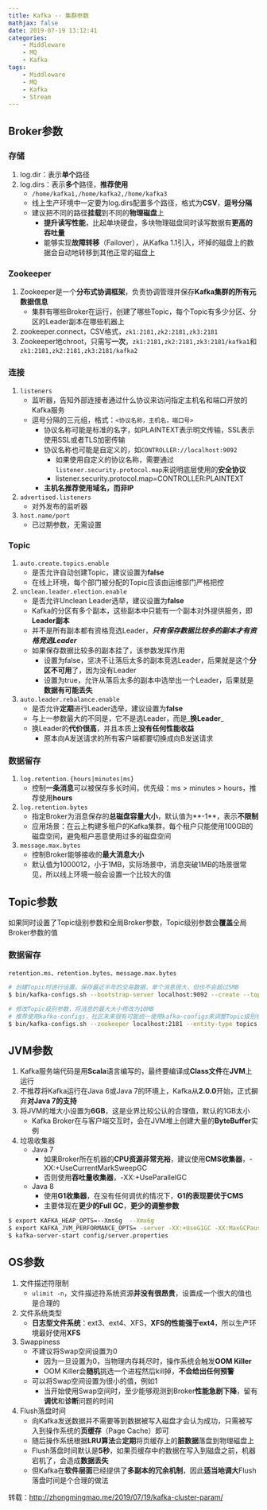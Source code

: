 ```yaml
---
title: Kafka -- 集群参数
mathjax: false
date: 2019-07-19 13:12:41
categories:
    - Middleware
    - MQ
    - Kafka
tags:
    - Middleware
    - MQ
    - Kafka
    - Stream
---
```


## Broker参数

### 存储
1. log.dir：表示**单个**路径
2. log.dirs：表示**多个**路径，**推荐使用**
    - `/home/kafka1,/home/kafka2,/home/kafka3`
    - 线上生产环境中一定要为log.dirs配置多个路径，格式为**CSV**，**逗号分隔**
    - 建议把不同的路径**挂载**到不同的**物理磁盘**上
        - **提升读写性能**，比起单块硬盘，多块物理磁盘同时读写数据有**更高的吞吐量**
        - 能够实现**故障转移**（Failover），从Kafka 1.1引入，坏掉的磁盘上的数据会自动地转移到其他正常的磁盘上

<!-- more -->

### Zookeeper
1. Zookeeper是一个**分布式协调框架**，负责协调管理并保存**Kafka集群的所有元数据信息**
    - 集群有哪些Broker在运行，创建了哪些Topic，每个Topic有多少分区、分区的Leader副本在哪些机器上
2. zookeeper.connect，CSV格式，`zk1:2181,zk2:2181,zk3:2181`
3. Zookeeper地chroot，只需写**一次**，`zk1:2181,zk2:2181,zk3:2181/kafka1`和`zk1:2181,zk2:2181,zk3:2181/kafka2`

### 连接
1. `listeners`
    - 监听器，告知外部连接者通过什么协议来访问指定主机名和端口开放的Kafka服务
    - 逗号分隔的三元组，格式：`<协议名称，主机名，端口号>`
        - 协议名称可能是标准的名字，如PLAINTEXT表示明文传输，SSL表示使用SSL或者TLS加密传输
        - 协议名称也可能是自定义的，如`CONTROLLER://localhost:9092`
            - 如果使用自定义的协议名称，需要通过`listener.security.protocol.map`来说明底层使用的**安全协议**
            - listener.security.protocol.map=CONTROLLER:PLAINTEXT
        - **主机名推荐使用域名，而非IP**
2. `advertised.listeners`
    - 对外发布的监听器
3. `host.name/port`
    - 已过期参数，无需设置

### Topic
1. `auto.create.topics.enable`
    - 是否允许自动创建Topic，建议设置为**false**
    - 在线上环境，每个部门被分配的Topic应该由运维部门严格把控
2. `unclean.leader.election.enable`
    - 是否允许Unclean Leader选举，建议设置为**false**
    - Kafka的分区有多个副本，这些副本中只能有一个副本对外提供服务，即**Leader副本**
    - 并不是所有副本都有资格竞选Leader，_**只有保存数据比较多的副本才有资格竞选Leader**_
    - 如果保存数据比较多的副本挂了，该参数发挥作用
        - 设置为false，坚决不让落后太多的副本竞选Leader，后果就是这个**分区不可用**了，因为没有Leader
        - 设置为true，允许从落后太多的副本中选举出一个Leader，后果就是**数据有可能丢失**
3. `auto.leader.rebalance.enable`
    - 是否允许**定期**进行Leader选举，建议设置为**false**
    - 与上一参数最大的不同是，它不是选Leader，而是_**换Leader**_
    - 换Leader的**代价很高**，并且本质上**没有任何性能收益**
        - 原本向A发送请求的所有客户端都要切换成向B发送请求

### 数据留存
1. `log.retention.{hours|minutes|ms}`
    - 控制**一条消息**可以被保存多长时间，优先级：ms > minutes > hours，推荐使用**hours**
2. `log.retention.bytes`
    - 指定Broker为消息保存的**总磁盘容量大小**，默认值为**-1**，表示**不限制**
    - 应用场景：在云上构建多租户的Kafka集群，每个租户只能使用100GB的磁盘空间，避免租户恶意使用过多的磁盘空间
3. `message.max.bytes`
    - 控制Broker能够接收的**最大消息大小**
    - 默认值为1000012，小于1MB，实际场景中，消息突破1MB的场景很常见，所以线上环境一般会设置一个比较大的值

## Topic参数
如果同时设置了Topic级别参数和全局Broker参数，Topic级别参数会**覆盖**全局Broker参数的值

### 数据留存
`retention.ms、retention.bytes、message.max.bytes`

```bash
# 创建Topic时进行设置，保存最近半年的交易数据，单个消息很大，但也不会超过5MB
$ bin/kafka-configs.sh --bootstrap-server localhost:9092 --create --topic transaction --partitions 1 --replication-factor 1 --config retention.ms=15552000000 --config max.message.bytes=5242880

# 修改Topic级别参数，将消息的最大大小修改为10MB
# 推荐使用kafka-configs，社区未来很有可能统一使用kafka-configs来调整Topic级别参数
$ bin/kafka-configs.sh --zookeeper localhost:2181 --entity-type topics --entity-name transaction --alter --add-config max.message.bytes=10485760
```

## JVM参数
1. Kafka服务端代码是用**Scala**语言编写的，最终要编译成**Class文件**在**JVM**上运行
2. 不推荐将Kafka运行在Java 6或Java 7的环境上，Kafka从**2.0.0**开始，正式摒弃**对Java 7的支持**
3. 将JVM的堆大小设置为**6GB**，这是业界比较公认的合理值，默认的1GB太小
    - Kafka Broker在与客户端交互时，会在JVM堆上创建大量的**ByteBuffer**实例
4. 垃圾收集器
    - Java 7
        - 如果Broker所在机器的**CPU资源非常充裕**，建议使用**CMS收集器**，-XX:+UseCurrentMarkSweepGC
        - 否则使用**吞吐量收集器**，-XX:+UseParallelGC
    - Java 8
        - 使用**G1收集器**，在没有任何调优的情况下，**G1的表现要优于CMS**
        - 主要体现在**更少的Full GC**，**更少的调整参数**

```bash
$ export KAFKA_HEAP_OPTS=--Xms6g  --Xmx6g
$ export KAFKA_JVM_PERFORMANCE_OPTS= -server -XX:+UseG1GC -XX:MaxGCPauseMillis=20 -XX:InitiatingHeapOccupancyPercent=35 -XX:+ExplicitGCInvokesConcurrent -Djava.awt.headless=true
$ kafka-server-start config/server.properties
```

## OS参数
1. 文件描述符限制
    - `ulimit -n`，文件描述符系统资源**并没有很昂贵**，设置成一个很大的值也是合理的
2. 文件系统类型
    - **日志型文件系统**：ext3、ext4、XFS，**XFS的性能强于ext4**，所以生产环境最好使用**XFS**
3. Swappiness
    - 不建议将Swap空间设置为0
        - 因为一旦设置为0，当物理内存耗尽时，操作系统会触发**OOM Killer**
        - OOM Killer会**随机**挑选一个进程然后kill掉，**不会给出任何预警**
    - 可以将Swap空间设置为很小的值，例如1
        - 当开始使用Swap空间时，至少能够观测到Broker**性能急剧下降**，留有**调优**和**诊断**问题的时间
4. Flush落盘时间
    - 向Kafka发送数据并不需要等到数据被写入磁盘才会认为成功，只需被写入到操作系统的**页缓存**（Page Cache）即可
    - 随后操作系统根据**LRU算法**会**定期**将页缓存上的**脏数据**落盘到物理磁盘上
    - Flush落盘时间默认是**5秒**，如果页缓存中的数据在写入到磁盘之前，机器宕机了，会造成**数据丢失**
    - 但Kafka在**软件层面**已经提供了**多副本的冗余机制**，因此**适当地调大**Flush落盘时间是个合理的做法

转载：http://zhongmingmao.me/2019/07/19/kafka-cluster-param/